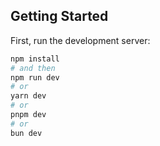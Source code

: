 ## Getting Started

First, run the development server:

```bash
npm install
# and then
npm run dev
# or
yarn dev
# or
pnpm dev
# or
bun dev
```